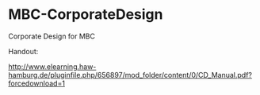 # MBC-CorporateDesign

Corporate Design for MBC

Handout: 

http://www.elearning.haw-hamburg.de/pluginfile.php/656897/mod_folder/content/0/CD_Manual.pdf?forcedownload=1
